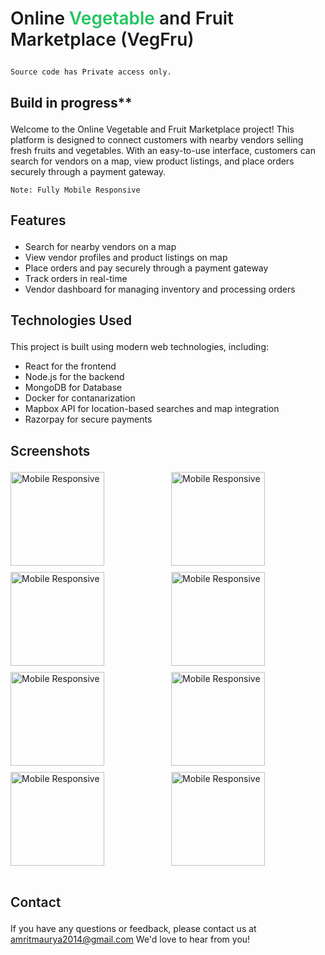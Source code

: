 
# <p class="heading" style="font-weight : 600">Online <span style="color : rgb(34 197 94)">Vegetable</span> and Fruit Marketplace (VegFru)</p> 


``` 
Source code has Private access only.
```


## <p style="font-weight : 600">**Build in progress**** </p> 



Welcome to the Online Vegetable and Fruit Marketplace project! This platform is designed to connect customers with nearby vendors selling fresh fruits and vegetables. With an easy-to-use interface, customers can search for vendors on a map, view product listings, and place orders securely through a payment gateway.

```
Note: Fully Mobile Responsive
```

## <p style="font-weight : 600">Features</p>

- Search for nearby vendors on a map
- View vendor profiles and product listings on map
- Place orders and pay securely through a payment gateway
- Track orders in real-time
- Vendor dashboard for managing inventory and processing orders

## <p style="font-weight : 600">Technologies Used</p>

This project is built using modern web technologies, including:

- React for the frontend
- Node.js for the backend
- MongoDB for Database
- Docker for contanarization
- Mapbox API for location-based searches and map integration
- Razorpay for secure payments

## <p style="font-weight : 600">Screenshots</p>

<div style="display: grid; grid-template-columns: repeat(2, 1fr); gap: 10px;">
  <img height="150" src="https://res.cloudinary.com/amritrajmaurya/image/upload/v1681939802/Screenshot_2023-04-20_025705_ngbkau.png" alt="Mobile Responsive" >
  <img height="150" src="https://res.cloudinary.com/amritrajmaurya/image/upload/v1683207623/Screenshot_2023-05-04_000200_ozr4z1.png" alt="Mobile Responsive" >
  <img height="150" src="https://res.cloudinary.com/amritrajmaurya/image/upload/v1681939803/Screenshot_2023-04-20_025643_sk7zru.png" alt="Mobile Responsive" >
  <img height="150" src="https://res.cloudinary.com/amritrajmaurya/image/upload/v1681939802/Screenshot_2023-04-20_025717_mjhf6k.png" alt="Mobile Responsive" >
  <img height="150" src="https://res.cloudinary.com/amritrajmaurya/image/upload/v1683207622/Screenshot_2023-05-04_000135_m4nl0l.png" alt="Mobile Responsive" >
  <img height="150" src="https://res.cloudinary.com/amritrajmaurya/image/upload/v1682114151/Screenshot_2023-04-22_032216_ibbtbu.png" alt="Mobile Responsive" >
  <img height="150" src="https://res.cloudinary.com/amritrajmaurya/image/upload/v1682114151/Screenshot_2023-04-22_032159_uvthxc.png" alt="Mobile Responsive" >
  <img height="150" src="https://res.cloudinary.com/amritrajmaurya/image/upload/v1683664358/Screenshot_2023-05-08_194429_r3caxp.png" alt="Mobile Responsive" >
</div>


<br />

## <p style="font-weight : 600">Contact</p>

If you have any questions or feedback, please contact us at amritmaurya2014@gmail.com We'd love to hear from you!
